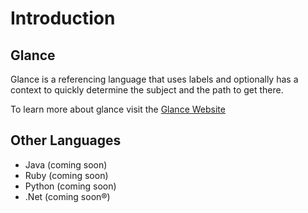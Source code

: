 # Introduction

## Glance

Glance is a referencing language that uses labels and optionally has a context to quickly determine the subject and the path to get there.

To learn more about glance visit the [Glance Website](http://quasimatic.org/glance)

## Other Languages

- Java (coming soon)
- Ruby (coming soon)
- Python (coming soon)
- .Net (coming soon®)